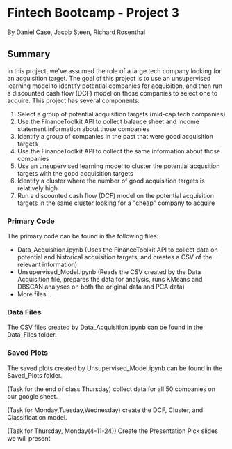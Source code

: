 # Fintech Bootcamp - Project 3

By Daniel Case, Jacob Steen, Richard Rosenthal

## Summary

In this project, we've assumed the role of a large tech company looking for an acquisition target.  The goal of this project is to use an unsupervised learning model to identify potential companies for acquisition, and then run a discounted cash flow (DCF) model on those companies to select one to acquire.  This project has several components:

1) Select a group of potential acquisition targets (mid-cap tech companies)
2) Use the FinanceToolkit API to collect balance sheet and income statement information about those companies
3) Identify a group of companies in the past that were good acquisition targets
4) Use the FinanceToolkit API to collect the same information about those companies
5) Use an unsupervised learning model to cluster the potential acqusition targets with the good acquisition targets
6) Identify a cluster where the number of good acquisition targets is relatively high
7) Run a discounted cash flow (DCF) model on the potential acquisition targets in the same cluster looking for a "cheap" company to acquire

### Primary Code

The primary code can be found in the following files:

- Data_Acquisition.ipynb (Uses the FinanceToolkit API to collect data on potential and historical acquisition targets, and creates a CSV of the relevant information)
- Unsupervised_Model.ipynb (Reads the CSV created by the Data Acquisition file, prepares the data for analysis, runs KMeans and DBSCAN analyses on both the original data and PCA data)
- More files...

### Data Files

The CSV files created by Data_Acquisition.ipynb can be found in the Data_Files folder.

### Saved Plots

The saved plots created by Unsupervised_Model.ipynb can be found in the Saved_Plots folder.




(Task for the end of class Thursday)
collect data for all 50 companies on our google sheet. 


(Task for Monday,Tuesday,Wednesday)
create the DCF, Cluster, and Classification model.

(Task for Thursday, Monday(4-11-24))
Create the Presentation 
Pick slides we will present

